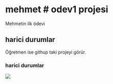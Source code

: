 

<h1> mehmet # odev1 projesi </h1>

Mehmetin ilk ödevi

<h2> harici durumlar </h2>

Öğretmen ise githup taki projeyi görür.

<h3> harici durumlar </h3>

![](odev.gif)
